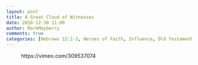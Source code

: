 ```yaml
---
layout: post
title: A Great Cloud of Witnesses
date: 2018-12-30 11:00
author: MarkMayberry
comments: true
categories: [Hebrews 12:1-3, Heroes of Faith, Influence, Old Testament Examples, Video, Sermon, Witnesses]
---
```

<!-- wp:core-embed/vimeo {"url":"https://vimeo.com/309537074","type":"video","providerNameSlug":"vimeo","className":"wp-embed-aspect-4-3 wp-has-aspect-ratio"} -->
<figure class="wp-block-embed-vimeo wp-block-embed is-type-video is-provider-vimeo wp-embed-aspect-4-3 wp-has-aspect-ratio"><div class="wp-block-embed__wrapper">
https://vimeo.com/309537074
</div></figure>
<!-- /wp:core-embed/vimeo -->
